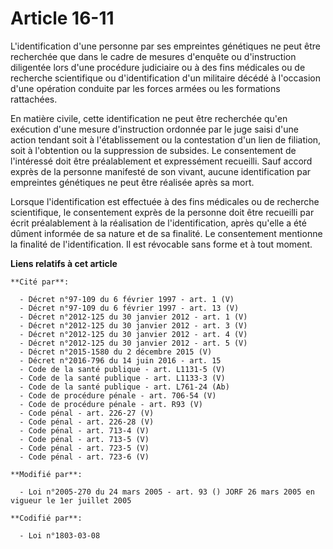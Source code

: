 # Article 16-11

L'identification d'une personne par ses empreintes génétiques ne peut être recherchée que dans le cadre de mesures d'enquête
ou d'instruction diligentée lors d'une procédure judiciaire ou à des fins médicales ou de recherche scientifique ou
d'identification d'un militaire décédé à l'occasion d'une opération conduite par les forces armées ou les formations
rattachées.

En matière civile, cette identification ne peut être recherchée qu'en exécution d'une mesure d'instruction ordonnée par le
juge saisi d'une action tendant soit à l'établissement ou la contestation d'un lien de filiation, soit à l'obtention ou la
suppression de subsides. Le consentement de l'intéressé doit être préalablement et expressément recueilli. Sauf accord exprès
de la personne manifesté de son vivant, aucune identification par empreintes génétiques ne peut être réalisée après sa mort.

Lorsque l'identification est effectuée à des fins médicales ou de recherche scientifique, le consentement exprès de la
personne doit être recueilli par écrit préalablement à la réalisation de l'identification, après qu'elle a été dûment
informée de sa nature et de sa finalité. Le consentement mentionne la finalité de l'identification. Il est révocable sans
forme et à tout moment.

**Liens relatifs à cet article**

	**Cité par**:

	  - Décret n°97-109 du 6 février 1997 - art. 1 (V)
	  - Décret n°97-109 du 6 février 1997 - art. 13 (V)
	  - Décret n°2012-125 du 30 janvier 2012 - art. 1 (V)
	  - Décret n°2012-125 du 30 janvier 2012 - art. 3 (V)
	  - Décret n°2012-125 du 30 janvier 2012 - art. 4 (V)
	  - Décret n°2012-125 du 30 janvier 2012 - art. 5 (V)
	  - Décret n°2015-1580 du 2 décembre 2015 (V)
	  - Décret n°2016-796 du 14 juin 2016 - art. 15
	  - Code de la santé publique - art. L1131-5 (V)
	  - Code de la santé publique - art. L1133-3 (V)
	  - Code de la santé publique - art. L761-24 (Ab)
	  - Code de procédure pénale - art. 706-54 (V)
	  - Code de procédure pénale - art. R93 (V)
	  - Code pénal - art. 226-27 (V)
	  - Code pénal - art. 226-28 (V)
	  - Code pénal - art. 713-4 (V)
	  - Code pénal - art. 713-5 (V)
	  - Code pénal - art. 723-5 (V)
	  - Code pénal - art. 723-6 (V)

	**Modifié par**:

	  - Loi n°2005-270 du 24 mars 2005 - art. 93 () JORF 26 mars 2005 en vigueur le 1er juillet 2005

	**Codifié par**:

	  - Loi n°1803-03-08
